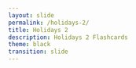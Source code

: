 ```yaml
---
layout: slide
permalink: /holidays-2/
title: Holidays 2
description: Holidays 2 Flashcards
theme: black
transition: slide
---
```


